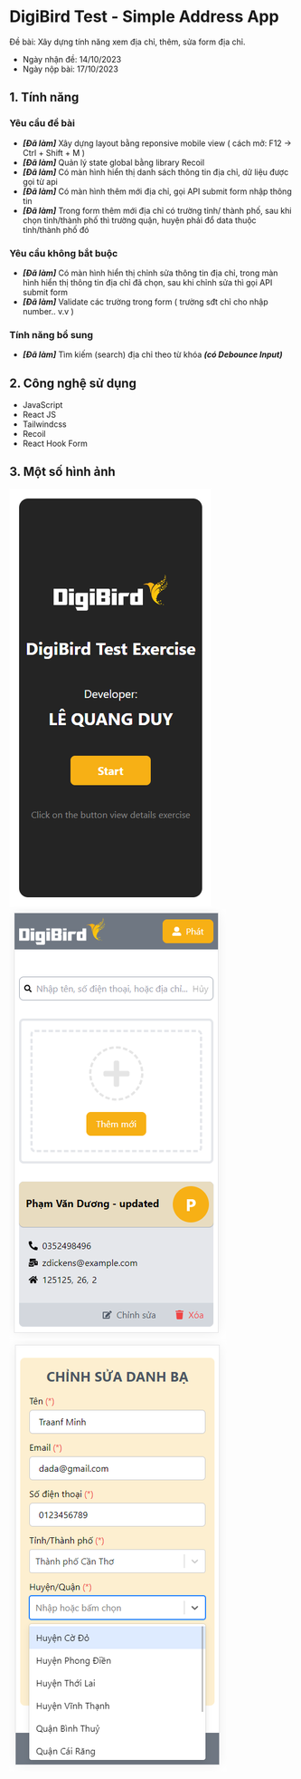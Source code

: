 # DigiBird Test - Simple Address App

Đề bài: Xây dựng tính năng xem địa chỉ, thêm, sửa form địa chỉ.

- Ngày nhận đề: 14/10/2023
- Ngày nộp bài: 17/10/2023

## 1. Tính năng

### Yêu cầu đề bài

- **_[Đã làm]_** Xây dựng layout bằng reponsive mobile view ( cách mở: F12 -> Ctrl + Shift + M )
- **_[Đã làm]_** Quản lý state global bằng library Recoil
- **_[Đã làm]_** Có màn hình hiển thị danh sách thông tin địa chỉ, dữ liệu được gọi từ api
- **_[Đã làm]_** Có màn hình thêm mới địa chỉ, gọi API submit form nhập thông tin
- **_[Đã làm]_** Trong form thêm mới địa chỉ có trường tỉnh/ thành phố, sau khi chọn tỉnh/thành phố thì trường quận, huyện phải đổ data thuộc tỉnh/thành phố đó

### Yêu cầu không bắt buộc

- **_[Đã làm]_** Có màn hình hiển thị chỉnh sửa thông tin địa chỉ, trong màn hình hiển thị thông tin địa chỉ đã chọn, sau khi chỉnh sửa thì gọi API submit form
- **_[Đã làm]_** Validate các trường trong form ( trường sđt chỉ cho nhập number.. v.v )

### Tính năng bổ sung

- **_[Đã làm]_** Tìm kiếm (search) địa chỉ theo từ khóa **_(có Debounce Input)_**

## 2. Công nghệ sử dụng

- JavaScript
- React JS
- Tailwindcss
- Recoil
- React Hook Form

## 3. Một số hình ảnh

![Simple Address App](/public/images/app-01.png)
![Simple Address App](/public/images/app-02.png)
![Simple Address App](/public/images/app-03.png)
